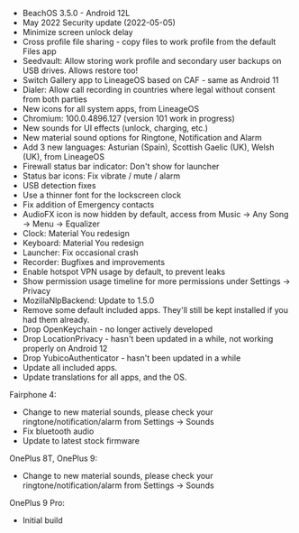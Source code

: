 * BeachOS 3.5.0 - Android 12L
* May 2022 Security update (2022-05-05)
* Minimize screen unlock delay
* Cross profile file sharing - copy files to work profile from the default Files app
* Seedvault: Allow storing work profile and secondary user backups on USB drives. Allows restore too!
* Switch Gallery app to LineageOS based on CAF - same as Android 11
* Dialer: Allow call recording in countries where legal without consent from both parties
* New icons for all system apps, from LineageOS
* Chromium: 100.0.4896.127 (version 101 work in progress)
* New sounds for UI effects (unlock, charging, etc.)
* New material sound options for Ringtone, Notification and Alarm
* Add 3 new languages: Asturian (Spain), Scottish Gaelic (UK), Welsh (UK), from LineageOS
* Firewall status bar indicator: Don't show for launcher
* Status bar icons: Fix vibrate / mute / alarm
* USB detection fixes
* Use a thinner font for the lockscreen clock
* Fix addition of Emergency contacts
* AudioFX icon is now hidden by default, access from Music -> Any Song -> Menu -> Equalizer
* Clock: Material You redesign
* Keyboard: Material You redesign
* Launcher: Fix occasional crash
* Recorder: Bugfixes and improvements
* Enable hotspot VPN usage by default, to prevent leaks
* Show permission usage timeline for more permissions under Settings -> Privacy
* MozillaNlpBackend: Update to 1.5.0
* Remove some default included apps. They'll still be kept installed if you had them already.
* Drop OpenKeychain - no longer actively developed
* Drop LocationPrivacy - hasn't been updated in a while, not working properly on Android 12
* Drop YubicoAuthenticator - hasn't been updated in a while
* Update all included apps.
* Update translations for all apps, and the OS.

Fairphone 4:
* Change to new material sounds, please check your ringtone/notification/alarm from Settings -> Sounds
* Fix bluetooth audio
* Update to latest stock firmware

OnePlus 8T, OnePlus 9:
* Change to new material sounds, please check your ringtone/notification/alarm from Settings -> Sounds

OnePlus 9 Pro:
* Initial build
